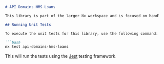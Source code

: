 ```markdown
# API Domains HMS Loans

This library is part of the larger Nx workspace and is focused on handling operations related to HMS loans.

## Running Unit Tests

To execute the unit tests for this library, use the following command:

```bash
nx test api-domains-hms-loans
```

This will run the tests using the [Jest](https://jestjs.io) testing framework.
```
